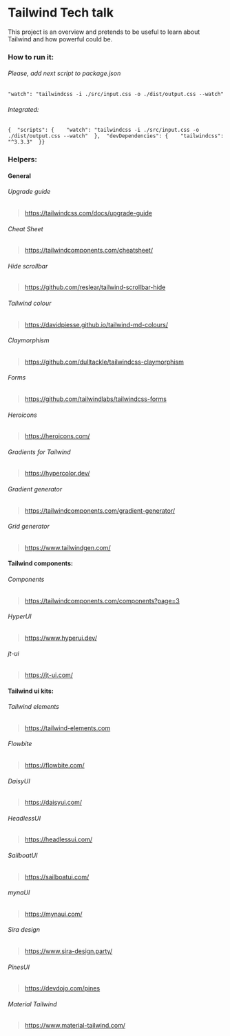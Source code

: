 # Tailwind Tech talk

This project is an overview and pretends to be useful to learn about Tailwind and how powerful could be.

### How to run it:

###### Please, add next script to package.json

```
"watch": "tailwindcss -i ./src/input.css -o ./dist/output.css --watch"
```

###### Integrated:

```
{  "scripts": {    "watch": "tailwindcss -i ./src/input.css -o ./dist/output.css --watch"  },  "devDependencies": {    "tailwindcss": "^3.3.3"  }}
```

### Helpers:

#### General

###### *Upgrade guide*

> https://tailwindcss.com/docs/upgrade-guide

###### *Cheat Sheet*

> https://tailwindcomponents.com/cheatsheet/

###### *Hide scrollbar*

> https://github.com/reslear/tailwind-scrollbar-hide

###### *Tailwind colour*

> https://davidpiesse.github.io/tailwind-md-colours/

###### *Claymorphism*

> https://github.com/dulltackle/tailwindcss-claymorphism

###### *Forms*

> https://github.com/tailwindlabs/tailwindcss-forms

###### *Heroicons*

> https://heroicons.com/

###### *Gradients for Tailwind*

> https://hypercolor.dev/

###### *Gradient generator*

> https://tailwindcomponents.com/gradient-generator/

###### *Grid generator*

> https://www.tailwindgen.com/

#### Tailwind components:

###### *Components*

> https://tailwindcomponents.com/components?page=3

###### *HyperUI*

> https://www.hyperui.dev/

###### *jt-ui*

> https://jt-ui.com/

#### Tailwind ui kits:

###### *Tailwind elements*

> https://tailwind-elements.com

###### *Flowbite*

> https://flowbite.com/

###### *DaisyUI*

> https://daisyui.com/

###### *HeadlessUI*

> https://headlessui.com/

###### *SailboatUI*

> https://sailboatui.com/

###### *mynaUI*

> https://mynaui.com/

###### *Sira design*

> https://www.sira-design.party/

###### *PinesUI*

> https://devdojo.com/pines

###### *Material Tailwind*

> https://www.material-tailwind.com/
